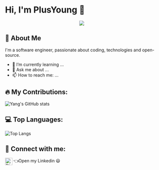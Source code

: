 # Hi, I'm PlusYoung 👋
<div align="center">
  <img  src="https://github-profile-trophy.vercel.app/?username=PlusYoung&theme=flat&row=1&column=5" />
</div>



## 🚀 About Me
I'm a software engineer, passionate about coding, technologies and open-source.

- 🌱 I’m currently learning ...
- 💬 Ask me about ...
- 📫 How to reach me: ...

## 🔥 My Contributions:
![Yang's GitHub stats](https://github-readme-stats.vercel.app/api?username=PlusYoung&show_icons=true&theme=vue&hide=contribs,prs)

## 💻 Top Languages:
![Top Langs](https://github-readme-stats.vercel.app/api/top-langs/?username=PlusYoung&layout=compact&theme=vue)



## 🤝 Connect with me:
[<img align="left" alt="PlusYoung | LinkedIn" width="24px" src="https://cdn.jsdelivr.net/npm/simple-icons@v3/icons/linkedin.svg" />](https://www.linkedin.com/in/yang-y-1b3338238/) 👈Open my Linkedin 😃


